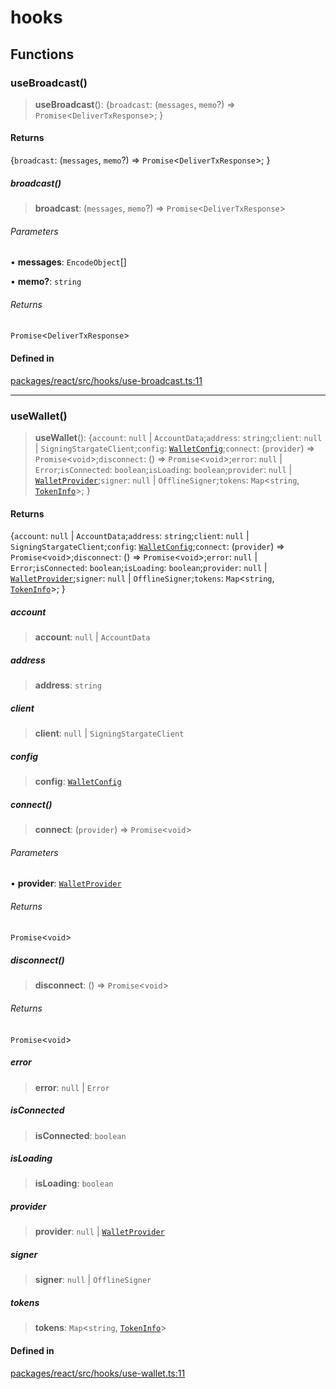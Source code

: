 # hooks

## Functions

### useBroadcast()

> **useBroadcast**(): \{`broadcast`: (`messages`, `memo`?) => `Promise`\<`DeliverTxResponse`\>; \}

#### Returns

\{`broadcast`: (`messages`, `memo`?) => `Promise`\<`DeliverTxResponse`\>; \}

##### broadcast()

> **broadcast**: (`messages`, `memo`?) => `Promise`\<`DeliverTxResponse`\>

###### Parameters

• **messages**: `EncodeObject`[]

• **memo?**: `string`

###### Returns

`Promise`\<`DeliverTxResponse`\>

#### Defined in

[packages/react/src/hooks/use-broadcast.ts:11](https://github.com/mintthemoon/microcosm-js/blob/c346e4f2580bc6a563c9d5700fb5933b82afca4d/packages/react/src/hooks/use-broadcast.ts#L11)

***

### useWallet()

> **useWallet**(): \{`account`: `null` \| `AccountData`;`address`: `string`;`client`: `null` \| `SigningStargateClient`;`config`: [`WalletConfig`](types.md#walletconfig);`connect`: (`provider`) => `Promise`\<`void`\>;`disconnect`: () => `Promise`\<`void`\>;`error`: `null` \| `Error`;`isConnected`: `boolean`;`isLoading`: `boolean`;`provider`: `null` \| [`WalletProvider`](types.md#walletprovider);`signer`: `null` \| `OfflineSigner`;`tokens`: `Map`\<`string`, [`TokenInfo`](utility/namespaces/tokens.md#tokeninfo)\>; \}

#### Returns

\{`account`: `null` \| `AccountData`;`address`: `string`;`client`: `null` \| `SigningStargateClient`;`config`: [`WalletConfig`](types.md#walletconfig);`connect`: (`provider`) => `Promise`\<`void`\>;`disconnect`: () => `Promise`\<`void`\>;`error`: `null` \| `Error`;`isConnected`: `boolean`;`isLoading`: `boolean`;`provider`: `null` \| [`WalletProvider`](types.md#walletprovider);`signer`: `null` \| `OfflineSigner`;`tokens`: `Map`\<`string`, [`TokenInfo`](utility/namespaces/tokens.md#tokeninfo)\>; \}

##### account

> **account**: `null` \| `AccountData`

##### address

> **address**: `string`

##### client

> **client**: `null` \| `SigningStargateClient`

##### config

> **config**: [`WalletConfig`](types.md#walletconfig)

##### connect()

> **connect**: (`provider`) => `Promise`\<`void`\>

###### Parameters

• **provider**: [`WalletProvider`](types.md#walletprovider)

###### Returns

`Promise`\<`void`\>

##### disconnect()

> **disconnect**: () => `Promise`\<`void`\>

###### Returns

`Promise`\<`void`\>

##### error

> **error**: `null` \| `Error`

##### isConnected

> **isConnected**: `boolean`

##### isLoading

> **isLoading**: `boolean`

##### provider

> **provider**: `null` \| [`WalletProvider`](types.md#walletprovider)

##### signer

> **signer**: `null` \| `OfflineSigner`

##### tokens

> **tokens**: `Map`\<`string`, [`TokenInfo`](utility/namespaces/tokens.md#tokeninfo)\>

#### Defined in

[packages/react/src/hooks/use-wallet.ts:11](https://github.com/mintthemoon/microcosm-js/blob/c346e4f2580bc6a563c9d5700fb5933b82afca4d/packages/react/src/hooks/use-wallet.ts#L11)
